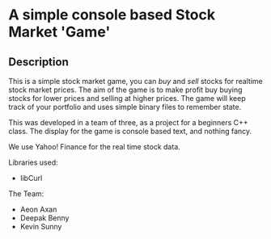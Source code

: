 A simple console based Stock Market 'Game'
==============

Description
--------------
This is a simple stock market game, you can *buy* and *sell* stocks for realtime stock market prices.
The aim of the game is to make profit buy buying stocks for lower prices and selling at higher prices.
The game will keep track of your portfolio and uses simple binary files to remember state.

This was developed in a team of three, as a project for a beginners C++ class. 
The display for the game is console based text, and nothing fancy. 

We use Yahoo! Finance for the real time stock data. 

Libraries used:
- libCurl

The Team:
- Aeon Axan
- Deepak Benny
- Kevin Sunny